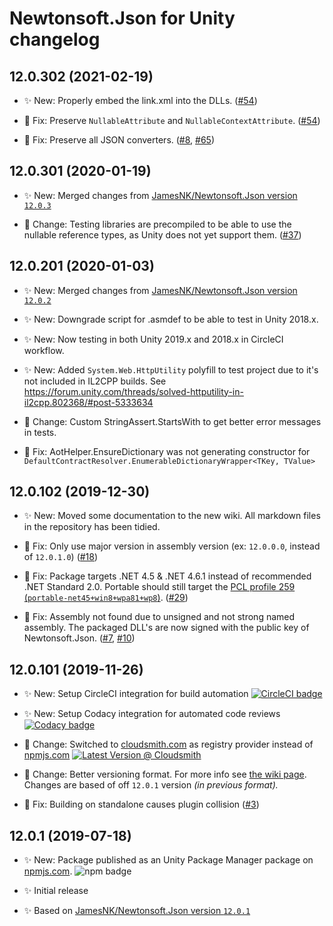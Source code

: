 # Newtonsoft.Json for Unity changelog

## 12.0.302 (2021-02-19)

- ✨ New: Properly embed the link.xml into the DLLs. ([#54][#54])

- 🐛 Fix: Preserve `NullableAttribute` and `NullableContextAttribute`.
  ([#54][#54])

- 🐛 Fix: Preserve all JSON converters. ([#8][#8], [#65][#65])

## 12.0.301 (2020-01-19)

- ✨ New: Merged changes from
  [JamesNK/Newtonsoft.Json version `12.0.3`][json.net-12.0.3]

- 🔄 Change: Testing libraries are precompiled to be able to use the nullable
  reference types, as Unity does not yet support them. ([#37][#37])

## 12.0.201 (2020-01-03)

- ✨ New: Merged changes from
  [JamesNK/Newtonsoft.Json version `12.0.2`][json.net-12.0.2]

- ✨ New: Downgrade script for .asmdef to be able to test in Unity 2018.x.

- ✨ New: Now testing in both Unity 2019.x and 2018.x in CircleCI workflow.

- ✨ New: Added `System.Web.HttpUtility` polyfill to test project due to it's
  not included in IL2CPP builds.
  See <https://forum.unity.com/threads/solved-httputility-in-il2cpp.802368/#post-5333634>

- 🔄 Change: Custom StringAssert.StartsWith to get better error messages in
  tests.

- 🐛 Fix: AotHelper.EnsureDictionary was not generating constructor for
  `DefaultContractResolver.EnumerableDictionaryWrapper<TKey, TValue>`

## 12.0.102 (2019-12-30)

- ✨ New: Moved some documentation to the new wiki. All markdown files in the
  repository has been tidied.

- 🐛 Fix: Only use major version in assembly version (ex: `12.0.0.0`, instead of
  `12.0.1.0`) ([#18][#18])

- 🐛 Fix: Package targets .NET 4.5 & .NET 4.6.1 instead of recommended
  .NET Standard 2.0. Portable should still target the [PCL profile 259
  (`portable-net45+win8+wpa81+wp8`)][portable-class-library]. ([#29][#29])

- 🐛 Fix: Assembly not found due to unsigned and not strong named assembly.
  The packaged DLL's are now signed with the public key of Newtonsoft.Json.
  ([#7][#7], [#10][#10])

## 12.0.101 (2019-11-26)

- ✨ New: Setup CircleCI integration for build automation
  [![CircleCI badge][circleci-badge]][circleci-url]

- ✨ New: Setup Codacy integration for automated code reviews
  [![Codacy badge][codacy-badge]][codacy-url]

- 🔄 Change: Switched to [cloudsmith.com][cloudsmith-url] as registry provider
  instead of [npmjs.com][npmjs-url]
  [![Latest Version @ Cloudsmith][cloudsmith-badge]][cloudsmith-url]

- 🔄 Change: Better versioning format. For more info see
  [the wiki page][wiki-versioning]. Changes are based of off `12.0.1`
  version *(in previous format).*

- 🐛 Fix: Building on standalone causes plugin collision ([#3][#3])

## 12.0.1 (2019-07-18)

- ✨ New: Package published as an Unity Package Manager package on
  [npmjs.com][npmjs-url].
  ![npm badge][npmjs-badge]

- ✨ Initial release

- ✨ Based on [JamesNK/Newtonsoft.Json version `12.0.1`][json.net-12.0.1]

[#3]: https://github.com/jilleJr/Newtonsoft.Json-for-Unity/issues/3
[#7]: https://github.com/jilleJr/Newtonsoft.Json-for-Unity/issues/7
[#8]: https://github.com/jilleJr/Newtonsoft.Json-for-Unity/issues/8
[#10]: https://github.com/jilleJr/Newtonsoft.Json-for-Unity/issues/10
[#18]: https://github.com/jilleJr/Newtonsoft.Json-for-Unity/issues/18
[#29]: https://github.com/jilleJr/Newtonsoft.Json-for-Unity/pull/29
[#37]: https://github.com/jilleJr/Newtonsoft.Json-for-Unity/pull/37
[#54]: https://github.com/jilleJr/Newtonsoft.Json-for-Unity/issues/54
[#65]: https://github.com/jilleJr/Newtonsoft.Json-for-Unity/issues/65
[circleci-badge]: https://img.shields.io/circleci/build/gh/jilleJr/Newtonsoft.Json-for-Unity/master?logo=circleci&style=flat-square
[circleci-url]: https://circleci.com/gh/jilleJr/Newtonsoft.Json-for-Unity
[cloudsmith-badge]: https://api-prd.cloudsmith.io/badges/version/jillejr/newtonsoft-json-for-unity/npm/jillejr.newtonsoft.json-for-unity/latest/x/?render=true&badge_token=gAAAAABd0U7AyWhLGu6xjEAHz70w9zWbSk6ogsTrw3xvVpa2NXe7HJg_ua7r-G2cbWECxfM51y4uYgOdFOquHNoTQti080JM6w%3D%3D
[cloudsmith-url]: https://cloudsmith.io/~jillejr/repos/newtonsoft-json-for-unity/packages/detail/npm/jillejr.newtonsoft.json-for-unity/latest/#readme
[codacy-badge]: https://img.shields.io/codacy/grade/f91156e7066c484588f4dba263c8cf45?logo=codacy&style=flat-square
[codacy-url]: https://www.codacy.com/manual/jilleJr/Newtonsoft.Json-for-Unity?utm_source=github.com&utm_medium=referral&utm_content=jilleJr/Newtonsoft.Json-for-Unity&utm_campaign=Badge_Grade
[json.net-12.0.1]: https://github.com/JamesNK/Newtonsoft.Json/releases/12.0.1
[json.net-12.0.2]: https://github.com/JamesNK/Newtonsoft.Json/releases/12.0.2
[json.net-12.0.3]: https://github.com/JamesNK/Newtonsoft.Json/releases/12.0.3
[npmjs-badge]: https://img.shields.io/npm/v/jillejr.newtonsoft.json-for-unity?logo=npm&style=flat-square
[npmjs-url]: https://www.npmjs.com/package/jillejr.newtonsoft.json-for-unity
[portable-class-library]: https://docs.microsoft.com/en-us/dotnet/standard/net-standard#pcl-compatibility
[wiki-versioning]: https://github.com/jilleJr/Newtonsoft.Json-for-Unity/wiki/About-the-versioning
